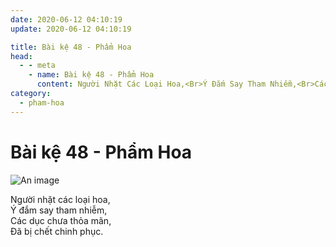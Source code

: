 ```yaml
---
date: 2020-06-12 04:10:19
update: 2020-06-12 04:10:19

title: Bài kệ 48 - Phẩm Hoa
head:
  - - meta
    - name: Bài kệ 48 - Phẩm Hoa
      content: Người Nhặt Các Loại Hoa,<Br>Ý Đắm Say Tham Nhiễm,<Br>Các Dục Chưa Thỏa Mãn,<Br>Ðã Bị Chết Chinh Phục.<Br>
category:
  - pham-hoa
---
```


# Bài kệ 48 - Phẩm Hoa

![An image](/img/pham-hoa/pham-hoa-048.jpg)

Người nhặt các loại hoa,<br>Ý đắm say tham nhiễm,<br>Các dục chưa thỏa mãn,<br>Ðã bị chết chinh phục.<br>
